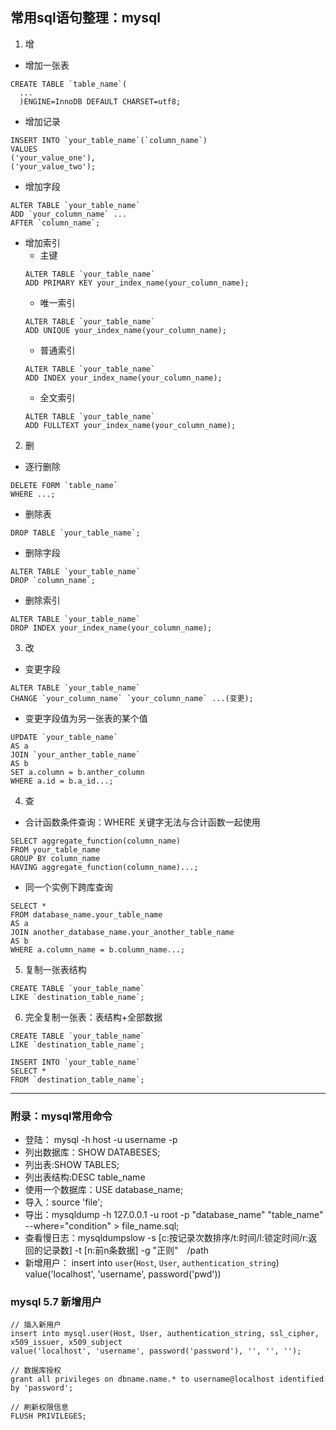## 常用sql语句整理：mysql


1. 增

- 增加一张表
```
CREATE TABLE `table_name`(
  ...
  )ENGINE=InnoDB DEFAULT CHARSET=utf8;
```

- 增加记录
```
INSERT INTO `your_table_name`(`column_name`)
VALUES
('your_value_one'),
('your_value_two');
```

- 增加字段
```
ALTER TABLE `your_table_name`
ADD `your_column_name` ...
AFTER `column_name`;
```

- 增加索引
  + 主键
  ```
  ALTER TABLE `your_table_name`
  ADD PRIMARY KEY your_index_name(your_column_name);
  ```
  + 唯一索引
  ```
  ALTER TABLE `your_table_name`
  ADD UNIQUE your_index_name(your_column_name);
  ```
  + 普通索引
  ```
  ALTER TABLE `your_table_name`
  ADD INDEX your_index_name(your_column_name);
  ```
  + 全文索引
  ```
  ALTER TABLE `your_table_name`
  ADD FULLTEXT your_index_name(your_column_name);
  ```


2. 删

- 逐行删除
```
DELETE FORM `table_name`
WHERE ...;
```
- 删除表
```
DROP TABLE `your_table_name`;
```

- 删除字段
```
ALTER TABLE `your_table_name`
DROP `column_name`;
```

- 删除索引
```
ALTER TABLE `your_table_name`
DROP INDEX your_index_name(your_column_name);
```


3. 改

- 变更字段
```
ALTER TABLE `your_table_name`
CHANGE `your_column_name` `your_column_name` ...(变更);
```

- 变更字段值为另一张表的某个值
```
UPDATE `your_table_name`
AS a
JOIN `your_anther_table_name`
AS b
SET a.column = b.anther_column
WHERE a.id = b.a_id...;
```

4. 查

- 合计函数条件查询：WHERE 关键字无法与合计函数一起使用
```
SELECT aggregate_function(column_name)
FROM your_table_name
GROUP BY column_name
HAVING aggregate_function(column_name)...;
```

- 同一个实例下跨库查询
```
SELECT *
FROM database_name.your_table_name
AS a
JOIN another_database_name.your_another_table_name
AS b
WHERE a.column_name = b.column_name...;
```

5. 复制一张表结构
```
CREATE TABLE `your_table_name`
LIKE `destination_table_name`;
```

6. 完全复制一张表：表结构+全部数据
```
CREATE TABLE `your_table_name`
LIKE `destination_table_name`;

INSERT INTO `your_table_name`
SELECT *
FROM `destination_table_name`;
```

---

### 附录：mysql常用命令
- 登陆： mysql -h host -u username -p
- 列出数据库：SHOW DATABESES;
- 列出表:SHOW TABLES;
- 列出表结构:DESC table_name
- 使用一个数据库：USE database_name;
- 导入：source 'file';
- 导出：mysqldump -h 127.0.0.1 -u root -p "database_name" "table_name" --where="condition" > file_name.sql;
- 查看慢日志：mysqldumpslow -s [c:按记录次数排序/t:时间/l:锁定时间/r:返回的记录数] -t [n:前n条数据] -g "正则"　/path
- 新增用户： insert into `user`(`Host`, `User`, `authentication_string`) value('localhost', 'username', password('pwd'))

### mysql 5.7 新增用户

```
// 插入新用户
insert into mysql.user(Host, User, authentication_string, ssl_cipher, x509_issuer, x509_subject
value('localhost', 'username', password('password'), '', '', '');

// 数据库授权
grant all privileges on dbname.name.* to username@localhost identified by 'password';

// 刷新权限信息
FLUSH PRIVILEGES;
```
